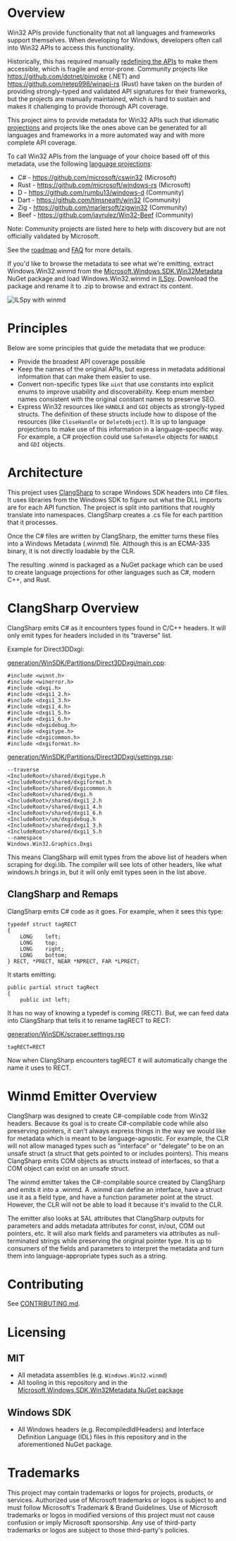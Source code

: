 # Overview

Win32 APIs provide functionality that not all languages and frameworks support themselves. When developing for Windows, developers often call into Win32 APIs to access this functionality.

Historically, this has required manually [redefining the APIs](http://pinvoke.net/) to make them accessible, which is fragile and error-prone. Community projects like https://github.com/dotnet/pinvoke (.NET) and https://github.com/retep998/winapi-rs (Rust) have taken on the burden of providing strongly-typed and validated API signatures for their frameworks, but the projects are manually maintained, which is hard to sustain and makes it challenging to provide thorough API coverage.

This project aims to provide metadata for Win32 APIs such that idiomatic [projections](./docs/projections.md) and projects like the ones above can be generated for all languages and frameworks in a more automated way and with more complete API coverage.

To call Win32 APIs from the language of your choice based off of this metadata, use the following [language projections](./docs/projections.md):

* C# - https://github.com/microsoft/cswin32 (Microsoft)
* Rust - https://github.com/microsoft/windows-rs (Microsoft)
* D - https://github.com/rumbu13/windows-d (Community)
* Dart - https://github.com/timsneath/win32 (Community)
* Zig - https://github.com/marlersoft/zigwin32 (Community)
* Beef - https://github.com/jayrulez/Win32-Beef (Community)

Note: Community projects are listed here to help with discovery but are not officially validated by Microsoft.

See the [roadmap](./docs/roadmap.md) and [FAQ](./docs/faq.md) for more details.

If you'd like to browse the metadata to see what we're emitting, extract Windows.Win32.winmd from the [Microsoft.Windows.SDK.Win32Metadata](https://www.nuget.org/packages/Microsoft.Windows.SDK.Win32Metadata/) NuGet package and load Windows.Win32.winmd in [ILSpy](https://github.com/icsharpcode/ILSpy/releases/latest). Download the package and rename it to .zip to browse and extract its content.

![ILSpy with winmd](./images/ILSpyWithWinmd.png)

# Principles

Below are some principles that guide the metadata that we produce:

* Provide the broadest API coverage possible
* Keep the names of the original APIs, but express in metadata additional information that can make them easier to use. 
* Convert non-specific types like `uint` that use constants into explicit enums to improve usability and discoverability. Keep enum member names consistent with the original constant names to preserve SEO.
* Express Win32 resources like `HANDLE` and `GDI` objects as strongly-typed structs. The definition of these structs include how to dispose of the resources (like `CloseHandle` or `DeleteObject`). It is up to language projections to make use of this information in a language-specific way. For example, a C# projection could use `SafeHandle` objects for `HANDLE` and `GDI` objects.

# Architecture

This project uses [ClangSharp](https://github.com/Microsoft/ClangSharp) to scrape Windows SDK headers into C# files. It uses libraries from the Windows SDK to figure out what the DLL imports are for each API function. The project is split into partitions that roughly translate into namespaces. ClangSharp creates a .cs file for each partition that it processes.

Once the C# files are written by ClangSharp, the emitter turns these files into a Windows Metadata (.winmd) file. Although this is an ECMA-335 binary, it is not directly loadable by the CLR.

The resulting .winmd is packaged as a NuGet package which can be used to create language projections for other languages such as C#, modern C++, and Rust.

# ClangSharp Overview

ClangSharp emits C# as it encounters types found in C/C++ headers. It will only emit types for headers included in its "traverse" list.

Example for Direct3DDxgi:

[generation/WinSDK/Partitions/Direct3DDxgi/main.cpp](generation/WinSDK/Partitions/Direct3DDxgi/main.cpp):

    #include <winnt.h>
    #include <winerror.h>
    #include <dxgi.h>
    #include <dxgi1_2.h>
    #include <dxgi1_3.h>
    #include <dxgi1_4.h>
    #include <dxgi1_5.h>
    #include <dxgi1_6.h>
    #include <dxgidebug.h>
    #include <dxgitype.h>
    #include <dxgicommon.h>
    #include <dxgiformat.h>

[generation/WinSDK/Partitions/Direct3DDxgi/settings.rsp](generation/WinSDK/Partitions/Direct3DDxgi/settings.rsp):

    --traverse
    <IncludeRoot>/shared/dxgitype.h
    <IncludeRoot>/shared/dxgiformat.h
    <IncludeRoot>/shared/dxgicommon.h
    <IncludeRoot>/shared/dxgi.h
    <IncludeRoot>/shared/dxgi1_2.h
    <IncludeRoot>/shared/dxgi1_4.h
    <IncludeRoot>/shared/dxgi1_6.h
    <IncludeRoot>/um/dxgidebug.h
    <IncludeRoot>/shared/dxgi1_3.h
    <IncludeRoot>/shared/dxgi1_5.h
    --namespace
    Windows.Win32.Graphics.Dxgi


This means ClangSharp will emit types from the above list of headers when scraping for dxgi.lib. The compiler will see lots of other headers, like what windows.h brings in, but it will only emit types seen in the list above.

## ClangSharp and Remaps

ClangSharp emits C# code as it goes. For example, when it sees this type:

    typedef struct tagRECT
    {
        LONG    left;
        LONG    top;
        LONG    right;
        LONG    bottom;
    } RECT, *PRECT, NEAR *NPRECT, FAR *LPRECT;

It starts emitting:

    public partial struct tagRect
    {
        public int left;

It has no way of knowing a typedef is coming (RECT). But, we can feed data into ClangSharp that tells it to rename tagRECT to RECT:

[generation/WinSDK/scraper.settings.rsp](generation/WinSDK/scraper.settings.rsp)

    tagRECT=RECT

Now when ClangSharp encounters tagRECT it will automatically change the name it uses to RECT.

# Winmd Emitter Overview

ClangSharp was designed to create C#-compilable code from Win32 headers. Because its goal is to create C#-compilable code while also preserving pointers, it can't always express things in the way we would like for metadata which is meant to be language-agnostic. For example, the CLR will not allow managed types such as "interface" or "delegate" to be on an unsafe struct (a struct that gets pointed to or includes pointers). This means ClangSharp emits COM objects as structs instead of interfaces, so that a COM object can exist on an unsafe struct.

The winmd emitter takes the C#-compilable source created by ClangSharp and emits it into a .winmd. A .winmd can define an interface, have a struct use it as a field type, and have a function parameter point at the struct. However, the CLR will not be able to load it because it's invalid to the CLR.

The emitter also looks at SAL attributes that ClangSharp outputs for parameters and adds metadata attributes for const, in/out, COM out pointers, etc. It will also mark fields and parameters via attributes as null-terminated strings while preserving the original pointer type. It is up to consumers of the fields and parameters to interpret the metadata and turn them into language-appropriate types such as a string.

# Contributing

See [CONTRIBUTING.md](./CONTRIBUTING.md).

# Licensing

## MIT
* All metadata assemblies (e.g. `Windows.Win32.winmd`)
* All tooling in this repository and in the [Microsoft.Windows.SDK.Win32Metadata NuGet package]([url](https://www.nuget.org/packages/Microsoft.Windows.SDK.Win32Metadata/))

## Windows SDK
* All Windows headers (e.g. RecompiledIdlHeaders) and Interface Definition Language (IDL) files in this repository and in the aforementioned NuGet package.

# Trademarks

This project may contain trademarks or logos for projects, products, or services. Authorized use of Microsoft trademarks or logos is subject to and must follow Microsoft's Trademark & Brand Guidelines. Use of Microsoft trademarks or logos in modified versions of this project must not cause confusion or imply Microsoft sponsorship. Any use of third-party trademarks or logos are subject to those third-party's policies.
